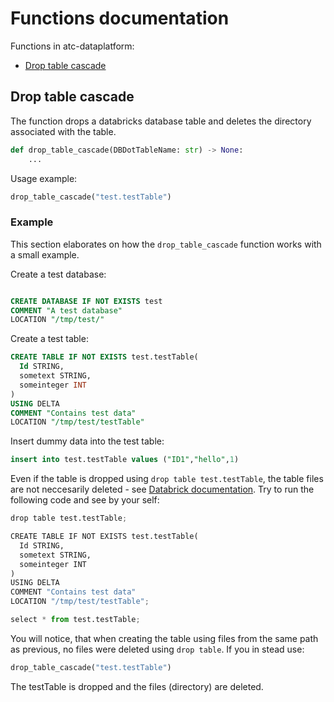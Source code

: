 # Functions documentation

Functions in atc-dataplatform:

* [Drop table cascade](#drop-table-cascade)

## Drop table cascade
The function drops a databricks database table and deletes the directory associated with the table.


```python
def drop_table_cascade(DBDotTableName: str) -> None:    
    ...
```
Usage example: 
``` python
drop_table_cascade("test.testTable")
```

### Example

This section elaborates on how the `drop_table_cascade` function works with a small example.

Create a test database:
```sql

CREATE DATABASE IF NOT EXISTS test
COMMENT "A test database"
LOCATION "/tmp/test/"

```
Create a test table:
```sql
CREATE TABLE IF NOT EXISTS test.testTable(
  Id STRING,
  sometext STRING,
  someinteger INT
)
USING DELTA
COMMENT "Contains test data"
LOCATION "/tmp/test/testTable"
```

Insert dummy data into the test table:
```sql
insert into test.testTable values ("ID1","hello",1)
```
Even if the table is dropped using `drop table test.testTable`, the table files are not neccesarily deleted - see [Databrick documentation](https://docs.databricks.com/sql/language-manual/sql-ref-syntax-ddl-drop-table.html). 
Try to run the following code and see by your self:

``` python
drop table test.testTable; 

CREATE TABLE IF NOT EXISTS test.testTable(
  Id STRING,
  sometext STRING,
  someinteger INT
)
USING DELTA
COMMENT "Contains test data"
LOCATION "/tmp/test/testTable";

select * from test.testTable;

```

You will notice, that when creating the table using files from the same path as previous, no files were deleted using `drop table`. 
If you in stead use:

``` python
drop_table_cascade("test.testTable")
```

The testTable is dropped and the files (directory) are deleted.

